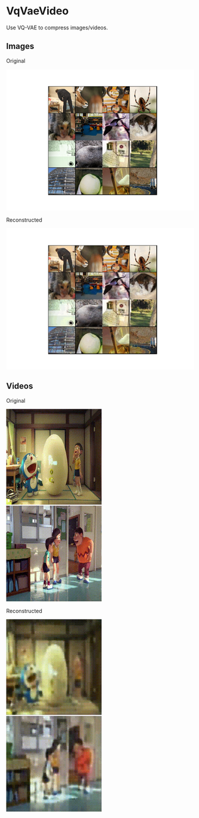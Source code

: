 # VqVaeVideo

Use VQ-VAE to compress images/videos.

## Images

Original

![orignal](data/images/origin.png)

Reconstructed

![reconstructed](data/images/recons.png)

## Videos

Original

![orignal1](data/videos/2014-275.gif)
![orignal2](data/videos/2014-18.gif)

Reconstructed

![reconstructed1](data/videos/reconst1.gif)
![reconstructed2](data/videos/reconst2.gif)